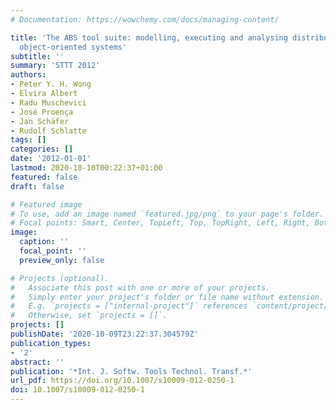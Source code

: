 ```yaml
---
# Documentation: https://wowchemy.com/docs/managing-content/

title: 'The ABS tool suite: modelling, executing and analysing distributed adaptable
  object-oriented systems'
subtitle: ''
summary: 'STTT 2012'
authors:
- Peter Y. H. Wong
- Elvira Albert
- Radu Muschevici
- José Proença
- Jan Schäfer
- Rudolf Schlatte
tags: []
categories: []
date: '2012-01-01'
lastmod: 2020-10-10T00:22:37+01:00
featured: false
draft: false

# Featured image
# To use, add an image named `featured.jpg/png` to your page's folder.
# Focal points: Smart, Center, TopLeft, Top, TopRight, Left, Right, BottomLeft, Bottom, BottomRight.
image:
  caption: ''
  focal_point: ''
  preview_only: false

# Projects (optional).
#   Associate this post with one or more of your projects.
#   Simply enter your project's folder or file name without extension.
#   E.g. `projects = ["internal-project"]` references `content/project/deep-learning/index.md`.
#   Otherwise, set `projects = []`.
projects: []
publishDate: '2020-10-09T23:22:37.304579Z'
publication_types:
- '2'
abstract: ''
publication: '*Int. J. Softw. Tools Technol. Transf.*'
url_pdf: https://doi.org/10.1007/s10009-012-0250-1
doi: 10.1007/s10009-012-0250-1
---
```

